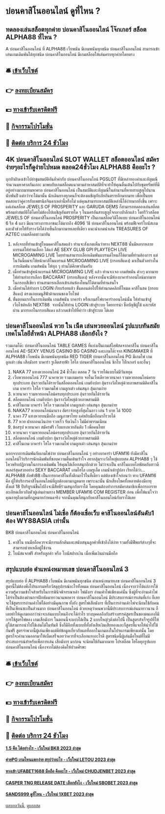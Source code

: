 # บ่อนคาสิโนออนไลน์ ดูที่ไหน ?
## ทดลองเล่นสล็อตทุกค่าย บ่อนคาสิโนออนไลน์ โจ๊กเกอร์ สล็อต ALPHA88 ที่ไหน ?
A บ่อนคาสิโนออนไลน์ ที่ ALPHA88 เว็บพนัน มีเกมพนันทุกชนิด บ่อนคาสิโนออนไลน์ สามารถเข้าเล่นเกมเดิมพันได้ทุกชนิด บ่อนคาสิโนออนไลน์ มีเกมสล็อตให้เล่นครบทุกค่ายโดยตรง

## 🛎 [เข้าเว็บไซต์](https://bit.ly/3SdLNi2)
## 👉 [ลงทะเบียนสมัคร](https://bit.ly/3SdLNi2)
## 💵 [ทางเข้ารับเครดิตฟรี](https://bit.ly/3dyRKHj)
## 👑 [กิจกรรมโปรโมชั่น](https://bit.ly/3dyRKHj)
## 📱 [ติดต่อ บริการ 24 ชัวโมง](https://bit.ly/3dyRKHj)

## 4K บ่อนคาสิโนออนไลน์ SLOT WALLET สล็อตออนไลน์ สมัครง่ายๆอะไรก็ดูง่ายไปหมด ตลอด24ชั่วโมง ALPHA88 คืออะไร ?
บุกป่าฝ่าดงเข้าไปล่าขุมสมบัติอันล้ำค่ากับ บ่อนคาสิโนออนไลน์ PGSLOT ที่มีเหล่าทองคำและอัญมณีจำนวนมหาศาลกันเถอะ มาพบกับเกมสล็อตแนวตามล่าหาสมบัติที่จะทำให้คุณตื่นเต้นไปกับขุมทรัพย์ที่มีอยู่อย่างมากมายมหาศาล บ่อนคาสิโนออนไลน์ เป็นสมบัติและอัญมณีในตำนานที่หายสาบสูญไปนานนับพันปี แต่กว่าจะได้มานั้น นักเดินทางทุกคนก็จะต้องเผชิญกับภัยอันตรายอีกมากมาย เพื่อเป็นบททดสอบว่าคู่ควรกับเพชรนิลจินดาเหล่านี้หรือไม่ แต่คุณสามารถหาสมบัติเหล่านี้ได้ง่ายมากยิ่งขึ้น
เพราะ แค่เล่นสล็อต JEWELS OF PROSPERITY และ GARUDA GEMS ก็สามารถทดลองเล่นสล็อตพร้อมล่าสมบัติได้โดยไม่ต้องไปเผชิญอันตรายใด ๆ ในนครอันสาบสูญใจกลางป่าลึกแล้ว โดยรีวิวสล็อต JEWELS OF บ่อนคาสิโนออนไลน์ PROSPERITY เป็นเกมสล็อตวิดีโอแบบ บ่อนคาสิโนออนไลน์ 6 รีล 4 แถว มีแนวทางการเอาชนะได้มากถึง 4096 วิธี บ่อนคาสิโนออนไลน์ พร้อมฟีเจอร์โบนัสเกมและตัวช่วยให้รับรางวัลได้ง่ายขึ้นอีกมากมายเลยทีเดียว
แนะนำเกมน่าเล่น TREASURES OF AZTEC เกมสล็อตชาวมายัน
1. หลังจากที่ท่านเข้าสู่โหมดคาสิโนสดแล้ว ท่านจะสังเกตเห็นว่าทาง NEXT88 นั้นมีหลากหลายแบรนด์ให้ท่านเลือก ได้แก่ AE SEXY GLUB GPI PLAYTECH LIVE MICROGAMING LIVE โดยท่านสามารถเลือกเดิมพันแบรนด์ไหนก็ได้ตามที่ท่านต้องการ แต่ในวันนี้ผมจะใช้หน้าคาสิโนแบรนด์ MICROGAMING LIVE (กรอบสีแดง) มาเป็นตัวอย่างในการเดิมพัน เกมส์พนัน ให้ทุก ๆ ท่านได้ศึกษากันครับ
2. เมื่อท่านเข้าสู่หน้าแบรนด์ MICROGAMING LIVE แล้ว ท่านจะเจอ เกมส์พนัน ต่างๆ มากมาย ให้ท่านทำการเลือก BACCARAT (กรอบสีแดง) หลังจากนั้นจะมีห้องบาคาร่าออนไลน์มากมายในกรอบสีเขียว ท่านสามารถเลือกเข้าเล่นห้องไหนก็ได้ตามที่ท่านสนใจ
3. เมื่อท่านได้ทำการ LOGIN เรียบร้อยแล้ว ขั้นตอนต่อไปให้ท่านกดคลิกที่โหมด คาสิโนสด (กรอบสีแดง) ตรงแถบเมนูสีฟ้าด้านบนของเว็บไซต์
4. ขั้นตอนแรกในการเดิมพัน เกมส์พนัน บาคาร่า หรือเกมส์ไพ่บาคาร่าออนไลน์นั้น ให้ท่านเข้าสู่เว็บไซต์หลัก NEXT88  จากนั้นให้ท่าน LOGIN เข้าสู่ระบบ โดยการนำ ชื่อบัญชีผู้ใช้ และรหัสผ่าน มากรอกในกรอบสีแดง แล้วกดเข้าไปที่คำว่า เข้าสู่ระบบ ได้เลย

## บ่อนคาสิโนออนไลน์ หวย ใน เน็ต เล่นหวยออนไลน์ รูปแบบทันสมัย เทคโนโลยีล้ำหน้า ALPHA88 เลือกยังไง ?
รวมเกมโต๊ะ บ่อนคาสิโนออนไลน์ TABLE GAMES ที่แบ่งเป็นเกมส์ไลฟ์สดจากคาสิโน บ่อนคาสิโนออนไลน์ AE-SEXY VENUS CASINO BG CASINO และเกมโต๊ะจาก KINGMAKER ที่ ALPHA88 เว็บพนัน มีเกมพนันทุกชนิด RED TIGER บ่อนคาสิโนออนไลน์ PG มีเกมไพ่ เกมลูกเต๋า เช่น เสือมังกร บาคาร่า รูเล็ตสายฟ้า ไฮโล บ่อนคาสิโนออนไลน์ ซิกโบ โป๊กเกอร์ และอื่นๆ
1. NAKA 77 แทงหวยออนไลน์ 24 ชั่วโมง ตลอด 7 วัน รวยได้แบบไม่มีวันหยุด
2. เว็บหวยออนไลน์ 777 นาคาหวย รวมเกมครบ จบในเว็บเดียวหวยนาคา รวมหวยออนไลน์ครบทุกประเภท ลุ้นรวยกันได้รายวันสล็อตออนไลน์ เกมยิงปลา ลุ้นรางวัลใหญ่ด้วยภาพสามมิติคาสิโนเกม บาคาร่า ไฮโล รวมเกมไพ่ เกมลูกเต๋า เล่นสนุก ลุ้นเกมง่าย
3. หวยนาคา รวมหวยออนไลน์ครบทุกประเภท ลุ้นรวยกันได้รายวัน
4. สล็อตออนไลน์ เกมยิงปลา ลุ้นรางวัลใหญ่ด้วยภาพสามมิติ
5. คาสิโนเกม บาคาร่า ไฮโล รวมเกมไพ่ เกมลูกเต๋า เล่นสนุก ลุ้นเกมง่าย
6. NAKA77 หวยออนไลน์มาแรง อัตราจ่ายสูงที่สุดในลาว เล่น 1 บาท ได้ 1000
7. นาคา 77 แทงหวยบนมือถือ เมนูภาษาไทย แค่หยิบมือถือมาก็รวยได้
8. 77 หวย ฝากถอนเงินง่าย รวยเร็ว รับเงินไว ไม่มีค่าธรรมเนียม
9. ข้อสรุป หวยนาคา สมัครฟรี เว็บแทงหวยอันดับ 1 เพื่อคนไทย
10. หวยนาคา รวมหวยออนไลน์ครบทุกประเภท ลุ้นรวยกันได้รายวัน
11. สล็อตออนไลน์ เกมยิงปลา ลุ้นรางวัลใหญ่ด้วยภาพสามมิติ
12. คาสิโนเกม บาคาร่า ไฮโล รวมเกมไพ่ เกมลูกเต๋า เล่นสนุก ลุ้นเกมง่าย

นอกจากการเดิมพันกับเกมไพ่ง่าย บ่อนคาสิโนออนไลน์ ๆ อย่างบาคาร่า UFAM16 ยังมีคาสิโนออนไลน์ไว้บริการนักเดิมพันที่ชอบความตื่นเต้นเร้าใจ อยากลุ้นรางวัลใหญ่แบบสด ALPHA88 ๆ ใช้ไหวพริบปฏิภาณในการลงเดิมพัน ให้คุณได้เลือกสนุกอีกด้วย ไม่ว่าจะเป็น คาสิโนแบบไลฟ์สดกับสาวดีลเลอร์สุดสวยอย่าง SEXY BACCARAT เกมไฮโล เกมรูเล็ต เกมน้ำเต้าปูปลา เรียกได้ว่า… ALPHA88 อัลฟ่า88 เป็นการยกคาสิโนทั้งตึกมาไว้ในที่เดียว
แต่ต้องเข้าใจก่อนว่า ทาง UFAM16 คือ ผู้ให้บริการคาสิโนออนไลน์ที่ถูกต้องตามกฎหมาย เพราะฉะนั้น นักเสี่ยงโชคทั้งหลายต้องมีอายุตั้งแต่ 18 ปีบริบูรณ์ขึ้นไปถึงจะมีสิทธิ์ร่วมสนุกกับเราได้ โดยคุณต้องทำการสมัครสมาชิกเพื่อกรอกรายละเอียดเกี่ยวกับตัวผู้เล่นผ่านทาง MEMBER UFAM16 COM REGISTER ก่อน เพื่อให้แน่ใจว่าคุณอายุถึงตามที่กฎหมายกำหนดจริง จากนั้นคุณก็สนุกกับคาสิโนออนไลน์กับเราได้เลย

## บ่อนคาสิโนออนไลน์ ไม่เชื่อ ก็ต้องเชื่อเว็บ คาสิโนออนไลน์อันดับ1 ต้อง WY88ASIA เท่านั้น
BK8 บ่อนคาสิโนออนไลน์ บ่อนคาสิโนออนไลน์
1. คาสิโน บนมือถือควรจะมีการผลักดันและสนับสนุนลูกค้าที่เข้าถึงได้ง่าย รวมทั้งมีฟีพบร์ต่างๆที่จะสามารถช่วยเหลือผู้ใช้งาน
2. โบนัสแจกฟรี สำหรับลูกค้า หรือ โบนัสฝากเงิน เมื่อเพิ่มเงินผ่านมือถือ

## สรุปแบบย่อ ตำแหน่งหมายเลข บ่อนคาสิโนออนไลน์ 3
สรุปแบบย่อ ที่ ALPHA88 เว็บพนัน มีเกมพนันทุกชนิด ตำแหน่งหมายเลข บ่อนคาสิโนออนไลน์ 3 สูตรนี้ไม่ต้องพึ่งโปรแกรมหรือวัสดุอุปกรณ์อะไรทั้งหมด บ่อนคาสิโนออนไลน์ เนื่องจากว่าได้แก่การใช้ความรู้ความเข้าใจสำหรับในการพินิจพิจารณาเค้า ไพ่มังกร อ่านเค้าไพ่เพียงแค่นั้น ซึ่งผู้ที่จะอ่านเค้าไพ่ได้จำเป็นต้องผ่านการฝึกหัดมายาวนานพอควร บ่อนคาสิโนออนไลน์ มีประสบการณ์การเล่นที่เก่ง ก็เลยจะใช้สูตรการอ่านเค้าไพ่ได้อย่างมีคุณภาพ ทั้งยัง สูตรไพ่เสือมังกร ที่เป็นการอ่านเค้าไพ่จะนิยมใช้กับคนที่เป็นเซียนซะเป็นส่วนมาก บ่อนคาสิโนออนไลน์ ด้วยเหตุว่าคนพวกนี้มีประสบการณ์เล่นมายาวนาน ก็เลยทำให้ดูเกมออกว่าน่าจะเล่นแบบไหนถึงจะได้กำไร บางบุคคลถึงกับสร้างสรรค์สูตรเป็นของตนเองก็มี
การใช้สูตรไพ่ของ เกมเสือมังกร ในตอนนี้จะแบ่งได้เป็น 2 แบบใหญ่ๆดังต่อไปนี้
เป็นสูตรสำเร็จรูปที่ให้ผู้ใช้สามารถนำไปใช้เล่นได้ในทันที ซึ่งก็มีอีกทั้งแบบที่ทั้งยังเสียเงินเสียทองและก็สูตรที่แจกให้นำไปใช้กันฟรี สูตรจำพวกนี้ผู้เล่นเพียงแต่คีย์ข้อมูลเกี่ยวกับผลที่ออกในเกมลงในโปรแกรมเพียงแค่นั้น โดยสูตรก็จะคำนวณออกมาให้เบ็ดเสร็จเลยว่าควรที่จะเลือกแทงอะไรดี สูตรชนิดนี้ผู้เล่นมือใหม่ที่ไม่มีประสบการณ์สำหรับเพื่อการเล่น เสือมังกร มาก่อน จะนิยมใช้กันมากมาย โปรสล็อต ไฮโลทุกรูปแบบ บ่อนคาสิโนออนไลน์ เนื่องจากไม่ต้องคิดให้ปวดศีรษะ

## 🛎 [เข้าเว็บไซต์](https://bit.ly/3SdLNi2)
## 👉 [ลงทะเบียนสมัคร](https://bit.ly/3SdLNi2)
## 💵 [ทางเข้ารับเครดิตฟรี](https://bit.ly/3dyRKHj)
## 👑 [กิจกรรมโปรโมชั่น](https://bit.ly/3dyRKHj)
## 📱 [ติดต่อ บริการ 24 ชัวโมง](https://bit.ly/3dyRKHj)

#### [1.5 คือ ได้อย่างไร - เว็บใหม่ BK8 2023 ล่าสุด](https://atom.io/themes/1.5%20คือ%20ได้อย่างไร%20-%20เว็บใหม่%20bk8%202023%20ล่าสุด)
#### [ค่ายPG เกมไหนแตกง่าย สรุปว่าอะไร - เว็บใหม่ LETOU 2023 ล่าสุด](https://atom.io/themes/ค่ายpg%20เกมไหนแตกง่าย%20สรุปว่าอะไร%20-%20เว็บใหม่%20letou%202023%20ล่าสุด)
#### [ทางเข้า UFABET1688 มือถือ คืออะไร - เว็บใหม่ CHUDJENBET 2023 ล่าสุด](https://atom.io/themes/ทางเข้า%20ufabet1688%20มือถือ%20คืออะไร%20-%20เว็บใหม่%20chudjenbet%202023%20ล่าสุด)
#### [CASPER TNG RELEASE DATE เลือกยังไง - เว็บใหม่ SBOBET 2023 ล่าสุด](https://atom.io/themes/casper%20tng%20release%20date%20เลือกยังไง%20-%20เว็บใหม่%20sbobet%202023%20ล่าสุด)
#### [SANDS999 ดูที่ไหน - เว็บใหม่ 1XBET 2023 ล่าสุด](https://atom.io/themes/sands999%20ดูที่ไหน%20-%20เว็บใหม่%201xbet%202023%20ล่าสุด)

[ผลบอลวันนี้](https://siamsport.tv "ผลบอลวันนี้"), [ดูบอลสด](https://siamsport.tv/ดูบอลสด "ดูบอลสด")